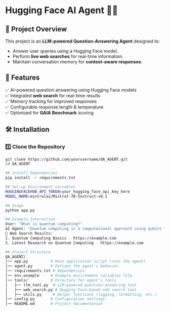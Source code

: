 # Hugging Face AI Agent 🧠🚀

## 📌 Project Overview
This project is an **LLM-powered Question-Answering Agent** designed to:
- Answer user queries using a Hugging Face model.
- Perform **live web searches** for real-time information.
- Maintain conversation memory for **context-aware responses**.

## 🚀 Features
✅ AI-powered question answering using Hugging Face models  
✅ Integrated **web search** for real-time results  
✅ Memory tracking for improved responses  
✅ Configurable response length & temperature  
✅ Optimized for **GAIA Benchmark** scoring  

## 🛠️ Installation
### **1️⃣ Clone the Repository**
```bash
git clone https://github.com/yourusername/QA_AGENT.git
cd QA_AGENT

## Install Dependencies 
pip install -r requirements.txt

## Set-up Environment variables
HUGGINGFACEHUB_API_TOKEN=your_hugging_face_api_key_here
MODEL_NAME=mistralai/Mistral-7B-Instruct-v0.1

## Usage
python app.py

## Example Interaction
User: "What is quantum computing?"
AI Agent: "Quantum computing is a computational approach using qubits to process complex algorithms."
🔎 Web Search Results:
1. Quantum Computing Basics - https://example.com
2. Latest Research on Quantum Computing - https://example.com

## Project Structure
QA_AGENT/
│── app.py          # Main application script (runs the agent)
│── agent.py        # Defines the agent's behavior
│── requirements.txt # Dependencies
│── env.example     # Example environment variables file
│── tools/          # Directory for agent's tools
│   ├── llm_tool.py  # LLM-powered question-answering tool
│   ├── web_search.py # Hugging Face-based web search tool
│   ├── utils.py     # Helper functions (logging, formatting, etc.)
│── config.py       # Configuration settings
│── README.md       # Project documentation
